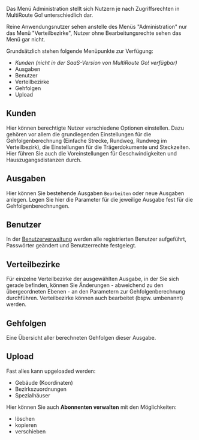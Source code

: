 Das Menü Administration stellt sich Nutzern je nach Zugriffsrechten in MultiRoute Go! unterschiedlich dar.

Reine Anwendungsnutzer sehen anstelle des Menüs "Administration" nur das Menü "Verteilbezirke", Nutzer ohne Bearbeitungsrechte sehen das Menü gar nicht.

Grundsätzlich stehen folgende Menüpunkte zur Verfügung:

* *Kunden (nicht in der SaaS-Version von MultiRoute Go! verfügbar)*
* Ausgaben
* Benutzer
* Verteilbezirke
* Gehfolgen
* Upload


## Kunden ##
Hier können berechtigte Nutzer verschiedene Optionen einstellen. Dazu gehören vor allem die grundlegenden Einstellungen für die Gehfolgenberechnung (Einfache Strecke, Rundweg, Rundweg im Verteilbezirk), die Einstellungen für die Trägerdokumente und Steckzeiten. Hier führen Sie auch die Voreinstellungen für Geschwindigkeiten und Hauszugangsdistanzen durch.

## Ausgaben ##
Hier können Sie bestehende Ausgaben ```Bearbeiten``` oder neue Ausgaben anlegen. 
Legen Sie hier die Parameter für die jeweilige Ausgabe fest für die Gehfolgenberechnungen. 

## Benutzer ##
In der [Benutzerverwaltung](../user) werden alle registrierten Benutzer aufgeführt, Passwörter geändert und Benutzerrechte festgelegt.

## Verteilbezirke ##
Für einzelne Verteilbezirke der ausgewählten Ausgabe, in der Sie sich gerade befinden, können Sie Änderungen - abweichend zu den übergeordneten Ebenen -  an den Parametern zur Gehfolgenberechnung durchführen. Verteilbezirke können auch bearbeitet (bspw. umbenannt) werden.

## Gehfolgen ##
Eine Übersicht aller berechneten Gehfolgen dieser Ausgabe.

## Upload ##
Fast alles kann upgeloaded werden: 

* Gebäude (Koordinaten)
* Bezirkszuordnungen
* Spezialhäuser

Hier können Sie auch **Abonnenten verwalten** mit den Möglichkeiten:

* löschen
* kopieren
* verschieben
